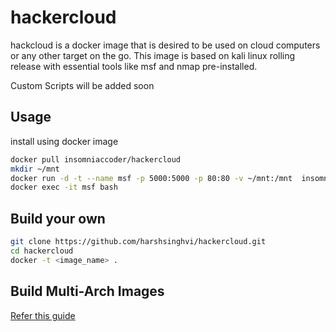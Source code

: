 # hackercloud
hackcloud is a docker image that is desired to be used on cloud computers or any other target on the go.
This image is based on kali linux rolling release with essential tools like msf and nmap pre-installed.

Custom Scripts will be added soon 

## Usage 
install using docker image
```bash
docker pull insomniaccoder/hackercloud
mkdir ~/mnt
docker run -d -t --name msf -p 5000:5000 -p 80:80 -v ~/mnt:/mnt  insomniaccoder/hackercloud
docker exec -it msf bash
```
## Build your own 
```bash
git clone https://github.com/harshsinghvi/hackercloud.git
cd hackercloud
docker -t <image_name> .
```
## Build Multi-Arch Images 
<a href="https://mirailabs.io/blog/multiarch-docker-with-buildx/"> Refer this guide </a>
